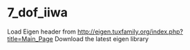 # 7_dof_iiwa

Load Eigen header from http://eigen.tuxfamily.org/index.php?title=Main_Page
Download the latest eigen library
